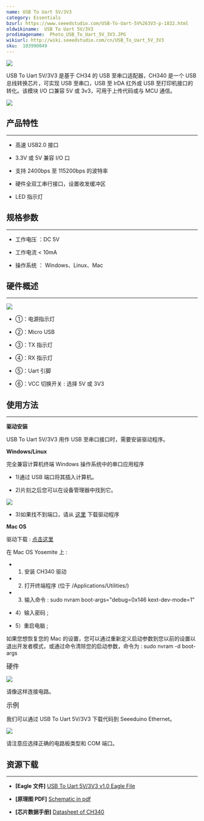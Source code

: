 ```yaml
---
name: USB To Uart 5V/3V3
category: Essentials
bzurl: https://www.seeedstudio.com/USB-To-Uart-5V%263V3-p-1832.html
oldwikiname:  USB To Uart 5V/3V3
prodimagename:  Photo_USB_To_Uart_5V_3V3.JPG
wikiurl: http://wiki.seeedstudio.com/cn/USB_To_Uart_5V_3V3
sku:  103990049
---
```

![](https://github.com/SeeedDocument/USB_To_Uart_5V_3V3/raw/master/img/Photo_USB_To_Uart_5V_3V3.JPG)

USB To Uart 5V/3V3  是基于 CH34 的 USB 至串口适配器，CH340 是一个 USB 总线转换芯片，可实现 USB 至串口，USB 至 IrDA 红外或 USB 至打印机接口的转化。该模块 I/O 口兼容 5V 或 3v3，可用于上传代码或与 MCU 通信。

[![](https://github.com/SeeedDocument/wiki_chinese/raw/master/docs/images/click_to_buy.PNG)](https://item.taobao.com/item.htm?id=521795408834)

##  产品特性
---
*   高速 USB2.0 接口

*   3.3V 或 5V 兼容 I/O 口

*   支持 2400bps 至 115200bps 的波特率

*   硬件全双工串行接口，设置收发缓冲区

*   LED 指示灯

##  规格参数
---
*   工作电压 ：DC 5V

*   工作电流 &lt; 10mA

*   操作系统 ： Windows、Linux、Mac

##  硬件概述
---
![](https://github.com/SeeedDocument/USB_To_Uart_5V_3V3/raw/master/img/USB_To_Uart_5V_3V3.jpg)

*   ①：电源指示灯

*   ②：Micro USB

*   ③：TX 指示灯

*   ④：RX 指示灯

*   ⑤：Uart 引脚

*   ⑥：VCC 切换开关 : 选择 5V 或 3V3

##  使用方法
---
**驱动安装**

USB To Uart 5V/3V3 用作 USB 至串口接口时，需要安装驱动程序。

**Windows/Linux**

完全兼容计算机终端 Windows 操作系统中的串口应用程序

*   1)通过 USB 端口将其插入计算机。

*   2)片刻之后您可以在设备管理器中找到它。

![](https://github.com/SeeedDocument/USB_To_Uart_5V_3V3/raw/master/img/CH340_Driver.jpg)

  *   3)如果找不到端口，请从 [这里](http://www.wch.cn/download/CH341SER_ZIP.html) 下载驱动程序

**Mac OS**

驱动下载 :  [点击这里](http://www.wch.cn/download/CH341SER_MAC_ZIP.html)

在 Mac OS Yosemite 上 :

*   1) 安装 CH340 驱动

*   2) 打开终端程序 (位于 /Applications/Utilities/)

*   3) 输入命令 : sudo nvram boot-args="debug=0x146 kext-dev-mode=1"

*   4）输入密码 ;

*   5）重启电脑 ;

如果您想恢复您的 Mac 的设置，您可以通过重新定义启动参数到您以前的设置以退出开发者模式，或通过命令清除您的启动参数，命令为 : sudo nvram -d boot-args

<big>硬件</big>

![](https://github.com/SeeedDocument/USB_To_Uart_5V_3V3/raw/master/img/USB_To_Uart_Download.jpg)

请像这样连接电路。

<big>示例</big>

我们可以通过 USB To Uart 5V/3V3 下载代码到 Seeeduino Ethernet。

![](https://github.com/SeeedDocument/USB_To_Uart_5V_3V3/raw/master/img/USB_To_Uart_5V_3v3_Usage.jpg)

请注意应选择正确的电路板类型和 COM 端口。

##  资源下载
---
- **[Eagle 文件]** [USB To Uart 5V/3V3 v1.0 Eagle File](https://github.com/SeeedDocument/USB_To_Uart_5V_3V3/raw/master/res/USB_To_Uart_5V_3V3_Eagle.zip)

- **[原理图 PDF]** [Schematic in pdf](https://github.com/SeeedDocument/USB_To_Uart_5V_3V3/raw/master/res/USB_To_Uart_5V_3V3_v1.pdf)

- **[芯片数据手册]** [Datasheet of CH340](https://github.com/SeeedDocument/USB_To_Uart_5V_3V3/raw/master/res/CH340DS1_EN.PDF)
